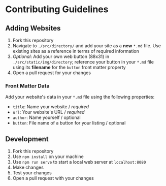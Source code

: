 # Contributing Guidelines

## Adding Websites

1. Fork this repository
2. Navigate to `./src/directory/` and add your site as a **new** `*.md` file. Use existing sites as a reference in terms of required information
3. _Optional_: Add your own web button (88x31) in `./src/static/img/directory`; reference your button in your `*.md` file using its **filename** for the `button` front matter property
4. Open a pull request for your changes

### Front Matter Data

Add your website's data in your `*.md` file using the following properties:

- `title`: Name your website / _required_
- `url`: Your website's URL / _required_
- `author`: Name yourself / optional
- `button`: File name of a button for your listing / optional

## Development

1. Fork this repository
2. Use `npm install` on your machine
3. Use `npm run serve` to start a local web server at `localhost:8080`
4. Make changes
5. Test your changes
6. Open a pull request with your changes

